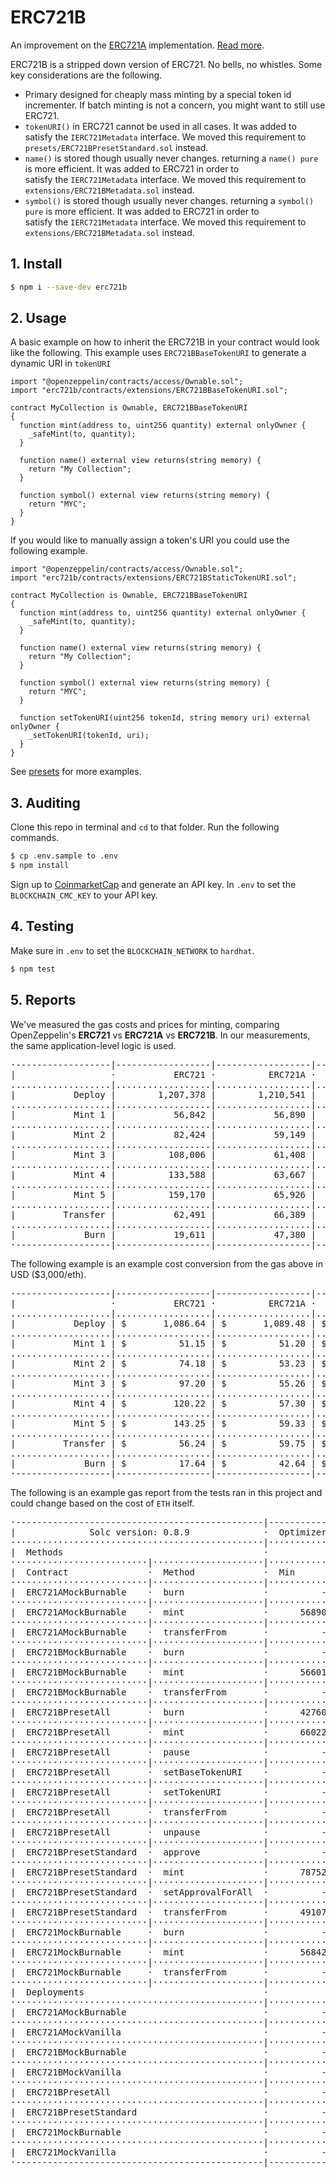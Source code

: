 # ERC721B

An improvement on the [ERC721A](https://github.com/chiru-labs/ERC721A) 
implementation. [Read more](https://www.badbabybearbots.com/erc721b.html).

ERC721B is a stripped down version of ERC721. No bells, 
no whistles. Some key considerations are the following.

 - Primary designed for cheaply mass minting by a special token id 
   incrementer. If batch minting is not a concern, you might want to 
   still use ERC721.
 - `tokenURI()` in ERC721 cannot be used in all cases. It was added to 
   satisfy the `IERC721Metadata` interface. We moved this requirement
   to `presets/ERC721BPresetStandard.sol` instead.
 - `name()` is stored though usually never changes. returning a 
   `name() pure` is more efficient. It was added to ERC721 in order to  
   satisfy the `IERC721Metadata` interface. We moved this requirement
   to `extensions/ERC721BMetadata.sol` instead.
 - `symbol()` is stored though usually never changes. returning a 
   `symbol() pure` is more efficient. It was added to ERC721 in order to  
   satisfy the `IERC721Metadata` interface. We moved this requirement
   to `extensions/ERC721BMetadata.sol` instead.

## 1. Install

```bash
$ npm i --save-dev erc721b
```

## 2. Usage

A basic example on how to inherit the ERC721B in your contract would 
look like the following. This example uses `ERC721BBaseTokenURI` to 
generate a dynamic URI in `tokenURI`

```solidity
import "@openzeppelin/contracts/access/Ownable.sol";
import "erc721b/contracts/extensions/ERC721BBaseTokenURI.sol";

contract MyCollection is Ownable, ERC721BBaseTokenURI
{
  function mint(address to, uint256 quantity) external onlyOwner {
    _safeMint(to, quantity);
  }

  function name() external view returns(string memory) {
    return "My Collection";
  }

  function symbol() external view returns(string memory) {
    return "MYC";
  }
}
```

If you would like to manually assign a token's URI you could use the 
following example.

```solidity
import "@openzeppelin/contracts/access/Ownable.sol";
import "erc721b/contracts/extensions/ERC721BStaticTokenURI.sol";

contract MyCollection is Ownable, ERC721BBaseTokenURI
{
  function mint(address to, uint256 quantity) external onlyOwner {
    _safeMint(to, quantity);
  }

  function name() external view returns(string memory) {
    return "My Collection";
  }

  function symbol() external view returns(string memory) {
    return "MYC";
  }

  function setTokenURI(uint256 tokenId, string memory uri) external onlyOwner {
    _setTokenURI(tokenId, uri);
  }
}
```

See [presets](https://github.com/badbabybearbots/ERC721B/tree/main/contracts/presets)
for more examples. 

## 3. Auditing

Clone this repo in terminal and `cd` to that folder. Run the following 
commands.

```bash
$ cp .env.sample to .env
$ npm install
```

Sign up to [CoinmarketCap](https://pro.coinmarketcap.com/signup) and 
generate an API key. In `.env` to set the `BLOCKCHAIN_CMC_KEY` to your 
API key.

## 4. Testing

Make sure in `.env` to set the `BLOCKCHAIN_NETWORK` to `hardhat`.

```bash
$ npm test
```

## 5. Reports

We've measured the gas costs and prices for minting, comparing 
OpenZeppelin's **ERC721** vs **ERC721A** vs **ERC721B**. In our 
measurements, the same application-level logic is used.

<pre>
·------------------|------------------|------------------|------------------·
|                  ·           ERC721 ·          ERC721A ·          ERC721B |
...................|..................|..................|...................
|           Deploy |        1,207,378 |        1,210,541 |        1,072,769 |
...................|..................|..................|...................
|           Mint 1 |           56,842 |           56,890 |           56,601 |
...................|..................|..................|...................
|           Mint 2 |           82,424 |           59,149 |           58,618 |
...................|..................|..................|...................
|           Mint 3 |          108,006 |           61,408 |           60,635 |
...................|..................|..................|...................
|           Mint 4 |          133,588 |           63,667 |           62,652 |
...................|..................|..................|...................
|           Mint 5 |          159,170 |           65,926 |           64,669 |
...................|..................|..................|...................
|         Transfer |           62,491 |           66,389 |           66,207 |
...................|..................|..................|...................
|             Burn |           19,611 |           47,380 |           57,502 |
·------------------|------------------|------------------|------------------·
</pre>

The following example is an example cost conversion from the gas above
in USD ($3,000/eth).

<pre>
·------------------|------------------|------------------|------------------·
|                  ·           ERC721 ·          ERC721A ·          ERC721B |
...................|..................|..................|...................
|           Deploy | $       1,086.64 | $       1,089.48 | $         965.49 |
...................|..................|..................|...................
|           Mint 1 | $          51.15 | $          51.20 | $          50.94 |
...................|..................|..................|...................
|           Mint 2 | $          74.18 | $          53.23 | $          52.75 |
...................|..................|..................|...................
|           Mint 3 | $          97.20 | $          55.26 | $          54.57 |
...................|..................|..................|...................
|           Mint 4 | $         120.22 | $          57.30 | $          56.38 |
...................|..................|..................|...................
|           Mint 5 | $         143.25 | $          59.33 | $          58.20 |
...................|..................|..................|...................
|         Transfer | $          56.24 | $          59.75 | $          59.58 |
...................|..................|..................|...................
|             Burn | $          17.64 | $          42.64 | $          51.75 |
·------------------|------------------|------------------|------------------·
</pre>

The following is an example gas report from the tests ran in this 
project and could change based on the cost of `ETH` itself.

<pre>
·-----------------------------------------------|---------------------------|-----------|-----------------------------·
|              Solc version: 0.8.9              ·  Optimizer enabled: true  ·  Runs: 1  ·  Block limit: 12450000 gas  │
················································|···························|···········|······························
|  Methods                                      ·             300 gwei/gas              ·       2798.44 usd/eth       │
··························|·····················|·············|·············|···········|···············|··············
|  Contract               ·  Method             ·  Min        ·  Max        ·  Avg      ·  # calls      ·  usd (avg)  │
··························|·····················|·············|·············|···········|···············|··············
|  ERC721AMockBurnable    ·  burn               ·          -  ·          -  ·    47380  ·            2  ·      39.78  │
··························|·····················|·············|·············|···········|···············|··············
|  ERC721AMockBurnable    ·  mint               ·      56890  ·      91090  ·    66355  ·           12  ·      55.71  │
··························|·····················|·············|·············|···········|···············|··············
|  ERC721AMockBurnable    ·  transferFrom       ·          -  ·          -  ·    66389  ·            2  ·      55.74  │
··························|·····················|·············|·············|···········|···············|··············
|  ERC721BMockBurnable    ·  burn               ·          -  ·          -  ·    57502  ·            2  ·      48.27  │
··························|·····················|·············|·············|···········|···············|··············
|  ERC721BMockBurnable    ·  mint               ·      56601  ·      90801  ·    65663  ·           12  ·      55.13  │
··························|·····················|·············|·············|···········|···············|··············
|  ERC721BMockBurnable    ·  transferFrom       ·          -  ·          -  ·    66207  ·            2  ·      55.58  │
··························|·····················|·············|·············|···········|···············|··············
|  ERC721BPresetAll       ·  burn               ·      42760  ·     111912  ·    75703  ·            4  ·      63.56  │
··························|·····················|·············|·············|···········|···············|··············
|  ERC721BPresetAll       ·  mint               ·      66022  ·     104256  ·    85139  ·            2  ·      71.48  │
··························|·····················|·············|·············|···········|···············|··············
|  ERC721BPresetAll       ·  pause              ·          -  ·          -  ·    28081  ·            1  ·      23.57  │
··························|·····················|·············|·············|···········|···············|··············
|  ERC721BPresetAll       ·  setBaseTokenURI    ·          -  ·          -  ·    47016  ·            1  ·      39.47  │
··························|·····················|·············|·············|···········|···············|··············
|  ERC721BPresetAll       ·  setTokenURI        ·          -  ·          -  ·    51656  ·            1  ·      43.37  │
··························|·····················|·············|·············|···········|···············|··············
|  ERC721BPresetAll       ·  transferFrom       ·          -  ·          -  ·    88731  ·            1  ·      74.49  │
··························|·····················|·············|·············|···········|···············|··············
|  ERC721BPresetAll       ·  unpause            ·          -  ·          -  ·    27876  ·            1  ·      23.40  │
··························|·····················|·············|·············|···········|···············|··············
|  ERC721BPresetStandard  ·  approve            ·          -  ·          -  ·    48698  ·            1  ·      40.88  │
··························|·····················|·············|·············|···········|···············|··············
|  ERC721BPresetStandard  ·  mint               ·      78752  ·     103920  ·    86204  ·            5  ·      72.37  │
··························|·····················|·············|·············|···········|···············|··············
|  ERC721BPresetStandard  ·  setApprovalForAll  ·          -  ·          -  ·    46422  ·            1  ·      38.97  │
··························|·····················|·············|·············|···········|···············|··············
|  ERC721BPresetStandard  ·  transferFrom       ·      49107  ·     105917  ·    68044  ·            3  ·      57.13  │
··························|·····················|·············|·············|···········|···············|··············
|  ERC721MockBurnable     ·  burn               ·          -  ·          -  ·    19611  ·            2  ·      16.46  │
··························|·····················|·············|·············|···········|···············|··············
|  ERC721MockBurnable     ·  mint               ·      56842  ·     159170  ·   105179  ·           12  ·      88.30  │
··························|·····················|·············|·············|···········|···············|··············
|  ERC721MockBurnable     ·  transferFrom       ·          -  ·          -  ·    62491  ·            2  ·      52.46  │
··························|·····················|·············|·············|···········|···············|··············
|  Deployments                                  ·                                       ·  % of limit   ·             │
················································|·············|·············|···········|···············|··············
|  ERC721AMockBurnable                          ·          -  ·          -  ·  1330210  ·       10.7 %  ·    1116.75  │
················································|·············|·············|···········|···············|··············
|  ERC721AMockVanilla                           ·          -  ·          -  ·  1210541  ·        9.7 %  ·    1016.29  │
················································|·············|·············|···········|···············|··············
|  ERC721BMockBurnable                          ·          -  ·          -  ·  1174972  ·        9.4 %  ·     986.43  │
················································|·············|·············|···········|···············|··············
|  ERC721BMockVanilla                           ·          -  ·          -  ·  1072769  ·        8.6 %  ·     900.62  │
················································|·············|·············|···········|···············|··············
|  ERC721BPresetAll                             ·          -  ·          -  ·  1623404  ·         13 %  ·    1362.90  │
················································|·············|·············|···········|···············|··············
|  ERC721BPresetStandard                        ·          -  ·          -  ·  1204442  ·        9.7 %  ·    1011.17  │
················································|·············|·············|···········|···············|··············
|  ERC721MockBurnable                           ·          -  ·          -  ·  1269394  ·       10.2 %  ·    1065.70  │
················································|·············|·············|···········|···············|··············
|  ERC721MockVanilla                            ·          -  ·          -  ·  1207378  ·        9.7 %  ·    1013.63  │
·-----------------------------------------------|-------------|-------------|-----------|---------------|-------------·
</pre>
